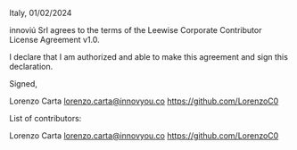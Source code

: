 Italy, 01/02/2024

innoviú Srl agrees to the terms of the Leewise Corporate Contributor License
Agreement v1.0.

I declare that I am authorized and able to make this agreement and sign this
declaration.

Signed,

Lorenzo Carta lorenzo.carta@innovyou.co https://github.com/LorenzoC0

List of contributors:

Lorenzo Carta lorenzo.carta@innovyou.co https://github.com/LorenzoC0
